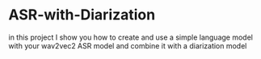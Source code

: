 # ASR-with-Diarization
in this project I show you how to create and use a simple language model with your wav2vec2 ASR model and combine it with a diarization model
